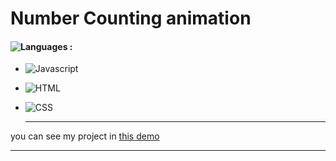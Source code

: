 # Number Counting animation

#### ![Languages](https://img.shields.io/github/languages/count/zeynab-jalalian/Number-Counting-Animation) :
 - ![Javascript](https://img.shields.io/badge/javascript-yellow) 
 - ![HTML](https://img.shields.io/badge/Html-orange)
 - ![CSS](https://img.shields.io/badge/Css-blue)
   
   ---
 you can see my project in [this demo](https://zeynab-jalalian.github.io/Number-Counting-Animation/)
  ___

